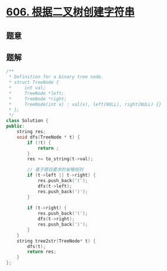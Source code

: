 #  [606. 根据二叉树创建字符串](https://leetcode.cn/problems/construct-string-from-binary-tree/)

## 题意



## 题解



```c++
/**
 * Definition for a binary tree node.
 * struct TreeNode {
 *     int val;
 *     TreeNode *left;
 *     TreeNode *right;
 *     TreeNode(int x) : val(x), left(NULL), right(NULL) {}
 * };
 */
class Solution {
public:
    string res;
    void dfs(TreeNode * t) {
        if (!t) {
            return ;
        }
        res += to_string(t->val);

        // 基于题目要求的省略规则
        if (t->left || t->right) {
            res.push_back('(');
            dfs(t->left);
            res.push_back(')');
        }
        
        if (t->right) {
            res.push_back('(');
            dfs(t->right);
            res.push_back(')');
        }
    }
    string tree2str(TreeNode* t) {
        dfs(t);
        return res;
    }
};
```



```python3

```

